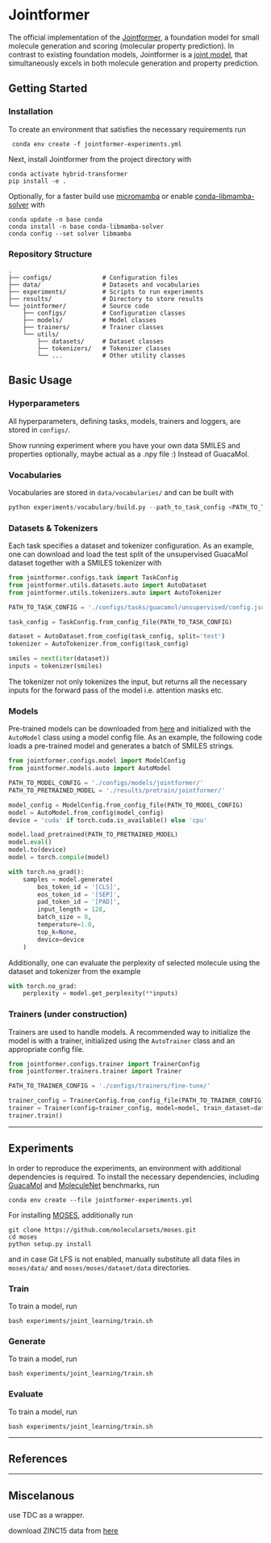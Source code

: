 # Jointformer

The official implementation of the [Jointformer](https://arxiv.org/abs/2310.02066), a foundation model for 
small molecule generation and scoring (molecular property prediction). In contrast to existing foundation
models, Jointformer is a [joint model](https://www.microsoft.com/en-us/research/wp-content/uploads/2016/02/LasserreBishopMinka06.pdf), 
that simultaneously excels in both molecule generation and property prediction.

## Getting Started

### Installation
To create an environment that satisfies the necessary requirements run
```
 conda env create -f jointformer-experiments.yml
```
Next, install Jointformer from the project directory with 
```
conda activate hybrid-transformer
pip install -e .
```

Optionally, for a faster build use [micromamba](https://mamba.readthedocs.io/en/latest/user_guide/micromamba.html) or
enable [conda-libmamba-solver](https://www.anaconda.com/blog/conda-is-fast-now) with 
``` 
conda update -n base conda
conda install -n base conda-libmamba-solver
conda config --set solver libmamba
```

### Repository Structure

```
.
├── configs/              # Configuration files
├── data/                 # Datasets and vocabularies
├── experiments/          # Scripts to run experiments
├── results/              # Directory to store results
└── jointformer/          # Source code
    ├── configs/          # Configuration classes
    ├── models/           # Model classes
    ├── trainers/         # Trainer classes
    └── utils/           
        ├── datasets/     # Dataset classes
        ├── tokenizers/   # Tokenizer classes
        └── ...           # Other utility classes

```

## Basic Usage

### Hyperparameters

All hyperparameters, defining tasks, models, trainers and loggers, are stored in `configs/`.

Show running experiment where you have your own data SMILES and properties optionally, maybe actual as a .npy file :) 
Instead of GuacaMol. 

### Vocabularies

Vocabularies are stored in `data/vocabularies/` and can be built with
```python
python experiments/vocabulary/build.py --path_to_task_config <PATH_TO_TASK_CONFIG>
```

### Datasets & Tokenizers

Each task specifies a dataset and tokenizer configuration. As an example, one can download and
load the test split of the unsupervised GuacaMol dataset together with a SMILES tokenizer with

```python
from jointformer.configs.task import TaskConfig
from jointformer.utils.datasets.auto import AutoDataset
from jointformer.utils.tokenizers.auto import AutoTokenizer

PATH_TO_TASK_CONFIG = './configs/tasks/guacamol/unsupervised/config.json'

task_config = TaskConfig.from_config_file(PATH_TO_TASK_CONFIG)

dataset = AutoDataset.from_config(task_config, split='test')
tokenizer = AutoTokenizer.from_config(task_config)

smiles = next(iter(dataset))
inputs = tokenizer(smiles)
```

The tokenizer not only tokenizes the input, but returns all the necessary inputs
for the forward pass of the model i.e. attention masks etc.


### Models

Pre-trained models can be downloaded from [here](https://drive.google.com/drive/folders/1t18MULGmZphpjEdPV2FYUYwshEo8W5Dw?usp=sharing)
and initialized with the `AutoModel` class using a model config file. As an example, the following code
loads a pre-trained model and generates a batch of SMILES strings. 

```python
from jointformer.configs.model import ModelConfig
from jointformer.models.auto import AutoModel

PATH_TO_MODEL_CONFIG = './configs/models/jointformer/'
PATH_TO_PRETRAINED_MODEL = './results/pretrain/jointformer/'

model_config = ModelConfig.from_config_file(PATH_TO_MODEL_CONFIG)
model = AutoModel.from_config(model_config)
device = 'cuda' if torch.cuda.is_available() else 'cpu'

model.load_pretrained(PATH_TO_PRETRAINED_MODEL)
model.eval()
model.to(device)
model = torch.compile(model)

with torch.no_grad():
    samples = model.generate(
        bos_token_id = '[CLS]',
        eos_token_id = '[SEP]',
        pad_token_id = '[PAD]',
        input_length = 128,
        batch_size = 8,
        temperature=1.0,
        top_k=None,
        device=device
    )
```

Additionally, one can evaluate the perplexity of selected molecule using the dataset and tokenizer
from the example

```python
with torch.no_grad:
    perplexity = model.get_perplexity(**inputs)
```

### Trainers (under construction)

Trainers are used to handle models. A recommended way to initialize the model is with a trainer, initialized using the `AutoTrainer` class and an
appropriate config file. 

```python
from jointformer.configs.trainer import TrainerConfig
from jointformer.trainers.trainer import Trainer

PATH_TO_TRAINER_CONFIG = './configs/trainers/fine-tune/'

trainer_config = TrainerConfig.from_config_file(PATH_TO_TRAINER_CONFIG)
trainer = Trainer(config=trainer_config, model=model, train_dataset=dataset, tokenizer=tokenizer)
trainer.train()
```


----
## Experiments

In order to reproduce the experiments, an environment with additional dependencies is required.
To install the necessary dependencies, including [GuacaMol](https://github.com/BenevolentAI/guacamol)
 and [MoleculeNet](https://moleculenet.org/) benchmarks, run
```
conda env create --file jointformer-experiments.yml
```

For installing [MOSES](https://github.com/molecularsets/moses/tree/master), additionally run
```
git clone https://github.com/molecularsets/moses.git
cd moses
python setup.py install
```
and in case Git LFS is not enabled, manually substitute all data files in `moses/data/` and `moses/moses/dataset/data` directories.


### Train

To train a model, run 
```
bash experiments/joint_learning/train.sh
```

### Generate

To train a model, run 
```
bash experiments/joint_learning/train.sh
```

### Evaluate

To train a model, run 
```
bash experiments/joint_learning/train.sh
```

----
## References


----
## Miscelanous

use TDC as a wrapper.

download ZINC15 data from [here](https://az.box.com/s/7eci3nd9vy0xplqniitpk02rbg9q2zcq)

